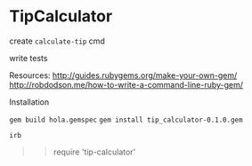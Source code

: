 # TipCalculator

create `calculate-tip` cmd

write tests

Resources:
http://guides.rubygems.org/make-your-own-gem/
http://robdodson.me/how-to-write-a-command-line-ruby-gem/

Installation

`gem build hola.gemspec`
`gem install tip_calculator-0.1.0.gem`

`irb`
>> require 'tip-calculator'

